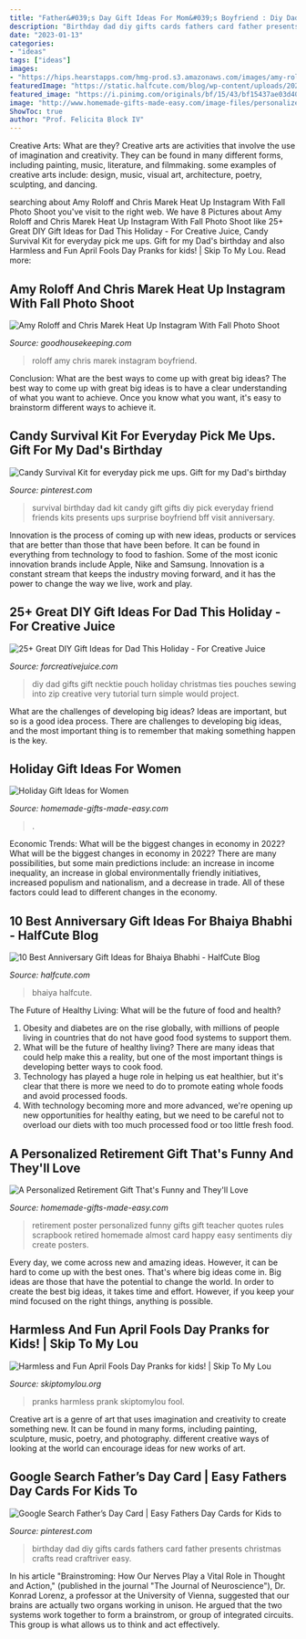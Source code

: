 ```yaml
---
title: "Father&#039;s Day Gift Ideas For Mom&#039;s Boyfriend : Diy Dad Gifts Gift Necktie Pouch Holiday Christmas Ties Pouches Sewing Into Zip Creative Very Tutorial Turn Simple Would Project"
description: "Birthday dad diy gifts cards fathers card father presents christmas crafts read craftriver easy"
date: "2023-01-13"
categories:
- "ideas"
tags: ["ideas"]
images:
- "https://hips.hearstapps.com/hmg-prod.s3.amazonaws.com/images/amy-roloff-boyfriend-chris-marek-1540843826.png?crop=1.00xw:0.842xh;0,0.110xh&amp;resize=1200:*"
featuredImage: "https://static.halfcute.com/blog/wp-content/uploads/2021/07/06184937/10-best-anniversary-gift-ideas-for-bhaieya-bhabhi-1200x630-1.png"
featured_image: "https://i.pinimg.com/originals/bf/15/43/bf15437ae03d404287835ab023d6cbc5.jpg"
image: "http://www.homemade-gifts-made-easy.com/image-files/personalized-retirement-poster-rules-500x670-tiny.png"
ShowToc: true
author: "Prof. Felicita Block IV"
---
```



Creative Arts: What are they?
Creative arts are activities that involve the use of imagination and creativity. They can be found in many different forms, including painting, music, literature, and filmmaking. some examples of creative arts include: design, music, visual art, architecture, poetry, sculpting, and dancing.

	

		
searching about Amy Roloff and Chris Marek Heat Up Instagram With Fall Photo Shoot you've visit to the right web. We have 8 Pictures about Amy Roloff and Chris Marek Heat Up Instagram With Fall Photo Shoot like 25+ Great DIY Gift Ideas for Dad This Holiday - For Creative Juice, Candy Survival Kit for everyday pick me ups. Gift for my Dad&#039;s birthday and also Harmless and Fun April Fools Day Pranks for kids! | Skip To My Lou. Read more:
		
    
## Amy Roloff And Chris Marek Heat Up Instagram With Fall Photo Shoot

<img loading=lazy src="https://hips.hearstapps.com/hmg-prod.s3.amazonaws.com/images/amy-roloff-boyfriend-chris-marek-1540843826.png?crop=1.00xw:0.842xh;0,0.110xh&amp;resize=1200:*" onerror="this.onerror=null;this.src='https://tse2.mm.bing.net/th?id=OIP.mZC3TXLTxl9poWlk11zplwHaDv&amp;pid=15.1';" alt="Amy Roloff and Chris Marek Heat Up Instagram With Fall Photo Shoot">

_Source: goodhousekeeping.com_

>roloff amy chris marek instagram boyfriend. 

	

Conclusion: What are the best ways to come up with great big ideas?
The best way to come up with great big ideas is to have a clear understanding of what you want to achieve. Once you know what you want, it's easy to brainstorm different ways to achieve it.

    
## Candy Survival Kit For Everyday Pick Me Ups. Gift For My Dad&#039;s Birthday

<img loading=lazy src="https://i.pinimg.com/originals/bf/15/43/bf15437ae03d404287835ab023d6cbc5.jpg" onerror="this.onerror=null;this.src='https://tse2.mm.bing.net/th?id=OIP.nmpvfDbH1NK_EG3WS2ZSLAHaLH&amp;pid=15.1';" alt="Candy Survival Kit for everyday pick me ups. Gift for my Dad&#039;s birthday">

_Source: pinterest.com_

>survival birthday dad kit candy gift gifts diy pick everyday friend friends kits presents ups surprise boyfriend bff visit anniversary. 

	

Innovation is the process of coming up with new ideas, products or services that are better than those that have been before. It can be found in everything from technology to food to fashion. Some of the most iconic innovation brands include Apple, Nike and Samsung. Innovation is a constant stream that keeps the industry moving forward, and it has the power to change the way we live, work and play.

    
## 25+ Great DIY Gift Ideas For Dad This Holiday - For Creative Juice

<img loading=lazy src="https://i1.wp.com/forcreativejuice.com/wp-content/uploads/2016/11/diy-gift-ideas-for-dad/8-diy-gift-ideas-for-dad.jpg?w=600" onerror="this.onerror=null;this.src='https://tse4.mm.bing.net/th?id=OIP.62YtB63PKlFLrwH1MCklHwHaLI&amp;pid=15.1';" alt="25+ Great DIY Gift Ideas for Dad This Holiday - For Creative Juice">

_Source: forcreativejuice.com_

>diy dad gifts gift necktie pouch holiday christmas ties pouches sewing into zip creative very tutorial turn simple would project. 

	

What are the challenges of developing big ideas?
Ideas are important, but so is a good idea process. There are challenges to developing big ideas, and the most important thing is to remember that making something happen is the key.

    
## Holiday Gift Ideas For Women

<img loading=lazy src="https://www.homemade-gifts-made-easy.com/image-files/how-to-make-a-book-800x474.jpg" onerror="this.onerror=null;this.src='https://tse3.mm.bing.net/th?id=OIP.TvS2laXvwE-a0rtD5rSB1gHaEY&amp;pid=15.1';" alt="Holiday Gift Ideas for Women">

_Source: homemade-gifts-made-easy.com_

>. 

	

Economic Trends: What will be the biggest changes in economy in 2022?
What will be the biggest changes in economy in 2022? There are many possibilities, but some main predictions include: an increase in income inequality, an increase in global environmentally friendly initiatives, increased populism and nationalism, and a decrease in trade. All of these factors could lead to different changes in the economy.

    
## 10 Best Anniversary Gift Ideas For Bhaiya Bhabhi - HalfCute Blog

<img loading=lazy src="https://static.halfcute.com/blog/wp-content/uploads/2021/07/06184937/10-best-anniversary-gift-ideas-for-bhaieya-bhabhi-1200x630-1.png" onerror="this.onerror=null;this.src='https://tse4.mm.bing.net/th?id=OIP.m2zJFYASUG8pgihgROQWbwHaD4&amp;pid=15.1';" alt="10 Best Anniversary Gift Ideas for Bhaiya Bhabhi - HalfCute Blog">

_Source: halfcute.com_

>bhaiya halfcute. 

	

The Future of Healthy Living: What will be the future of food and health?
1. Obesity and diabetes are on the rise globally, with millions of people living in countries that do not have good food systems to support them. 
2. What will be the future of healthy living? There are many ideas that could help make this a reality, but one of the most important things is developing better ways to cook food. 
3. Technology has played a huge role in helping us eat healthier, but it's clear that there is more we need to do to promote eating whole foods and avoid processed foods. 
4. With technology becoming more and more advanced, we're opening up new opportunities for healthy eating, but we need to be careful not to overload our diets with too much processed food or too little fresh food.

    
## A Personalized Retirement Gift That&#039;s Funny And They&#039;ll Love

<img loading=lazy src="http://www.homemade-gifts-made-easy.com/image-files/personalized-retirement-poster-rules-500x670-tiny.png" onerror="this.onerror=null;this.src='https://tse4.mm.bing.net/th?id=OIP.OMh3Y4CLjX7c1umqZGDw2AHaJ7&amp;pid=15.1';" alt="A Personalized Retirement Gift That&#039;s Funny and They&#039;ll Love">

_Source: homemade-gifts-made-easy.com_

>retirement poster personalized funny gifts gift teacher quotes rules scrapbook retired homemade almost card happy easy sentiments diy create posters. 

	

Every day, we come across new and amazing ideas. However, it can be hard to come up with the best ones. That's where big ideas come in. Big ideas are those that have the potential to change the world. In order to create the best big ideas, it takes time and effort. However, if you keep your mind focused on the right things, anything is possible.

    
## Harmless And Fun April Fools Day Pranks for Kids! | Skip To My Lou

<img loading=lazy src="http://www.skiptomylou.org/wp-content/uploads/2014/03/april-fools-for-kids-1.jpg" onerror="this.onerror=null;this.src='https://tse2.mm.bing.net/th?id=OIP.8OjxnwrztxjrcvCyooFV3wHaKl&amp;pid=15.1';" alt="Harmless and Fun April Fools Day Pranks for kids! | Skip To My Lou">

_Source: skiptomylou.org_

>pranks harmless prank skiptomylou fool. 

	

Creative art is a genre of art that uses imagination and creativity to create something new. It can be found in many forms, including painting, sculpture, music, poetry, and photography. different creative ways of looking at the world can encourage ideas for new works of art.

    
## Google Search Father’s Day Card | Easy Fathers Day Cards For Kids To

<img loading=lazy src="https://i.pinimg.com/736x/c1/d2/0e/c1d20e06f80ba9655c962a4d1806eeb1.jpg" onerror="this.onerror=null;this.src='https://tse1.mm.bing.net/th?id=OIP.BQA6LM5Pdd_0uxFIieLkDQAAAA&amp;pid=15.1';" alt="Google Search Father’s Day Card | Easy Fathers Day Cards for Kids to">

_Source: pinterest.com_

>birthday dad diy gifts cards fathers card father presents christmas crafts read craftriver easy. 

	

In his article "Brainstroming: How Our Nerves Play a Vital Role in Thought and Action," (published in the journal "The Journal of Neuroscience"), Dr. Konrad Lorenz, a professor at the University of Vienna, suggested that our brains are actually two organs working in unison. He argued that the two systems work together to form a brainstrom, or group of integrated circuits. This group is what allows us to think and act effectively.

